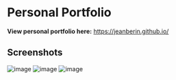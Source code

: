 # Personal Portfolio

**View personal portfolio here:** https://jeanberin.github.io/

## Screenshots
![image](https://github.com/user-attachments/assets/2217d46c-a180-4362-911e-78e6dc542891)
![image](https://github.com/user-attachments/assets/6a0f25e2-eb3b-4e97-bc67-2be05414e172)
![image](https://github.com/user-attachments/assets/3be28a1f-21f8-4e6a-bc4a-1c4276f911a1)

